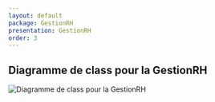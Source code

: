 ```yaml
---
layout: default
package: GestionRH
presentation: GestionRH
order: 3
---
```


## Diagramme de class pour la GestionRH

![Diagramme de class pour la GestionRH](./images/Gestionvalidations.png)